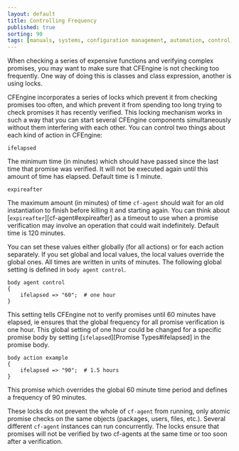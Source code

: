 ```yaml
---
layout: default
title: Controlling Frequency
published: true
sorting: 90
tags: [manuals, systems, configuration management, automation, control, frequency, performance]
---
```


When checking a series of expensive functions and verifying complex promises,
you may want to make sure that CFEngine is not checking too frequently. One
way of doing this is classes and class expression, another is using locks.

CFEngine incorporates a series of locks which prevent it from checking
promises too often, and which prevent it from spending too long trying to
check promises it has recently verified. This locking mechanism works in such
a way that you can start several CFEngine components simultaneously without
them interfering with each other. You can control two things about each kind
of action in CFEngine:

    ifelapsed

The minimum time (in minutes) which should have passed since the last time
that promise was verified. It will not be executed again until this amount of
time has elapsed. Default time is 1 minute.

    expireafter

The maximum amount (in minutes) of time `cf-agent` should wait for an old
instantiation to finish before killing it and starting again. You can think
about [`expireafter`][cf-agent#expireafter] as a timeout to use when a promise verification may
involve an operation that could wait indefinitely. Default time is 120
minutes.

You can set these values either globally (for all actions) or for each action
separately. If you set global and local values, the local values override the
global ones. All times are written in units of minutes. The following global
setting is defined in `body agent control`.

```cf3
body agent control
{
    ifelapsed => "60";	# one hour
}
```

This setting tells CFEngine not to verify promises until 60 minutes have
elapsed, ie ensures that the global frequency for all promise verification is
one hour. This global setting of one hour could be changed for a specific
promise body by setting [`ifelapsed`][Promise Types#ifelapsed] in the promise body.

```cf3
body action example
{
    ifelapsed => "90";	# 1.5 hours
}
```

This promise which overrides the global 60 minute time period and defines a
frequency of 90 minutes.

These locks do not prevent the whole of `cf-agent` from running, only
atomic promise checks on the same objects (packages, users, files,
etc.). Several different `cf-agent` instances can run concurrently.
The locks ensure that promises will not be verified by two cf-agents
at the same time or too soon after a verification.
